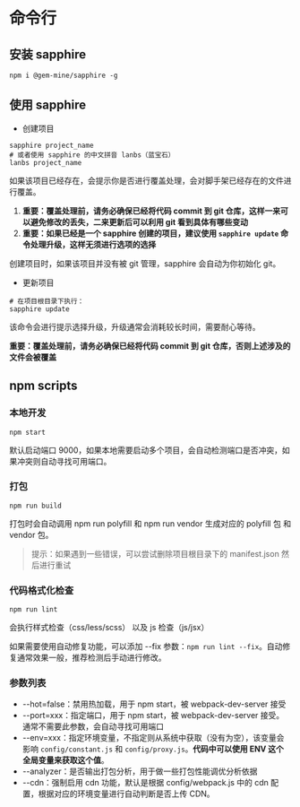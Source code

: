# 命令行

## 安装 sapphire

```
npm i @gem-mine/sapphire -g
```

## 使用 sapphire

* 创建项目

```
sapphire project_name
# 或者使用 sapphire 的中文拼音 lanbs（蓝宝石）
lanbs project_name
```

如果该项目已经存在，会提示你是否进行覆盖处理，会对脚手架已经存在的文件进行覆盖。

1. **重要：覆盖处理前，请务必确保已经将代码 commit 到 git 仓库，这样一来可以避免修改的丢失，二来更新后可以利用 git 看到具体有哪些变动**
2. **重要：如果已经是一个 sapphire 创建的项目，建议使用 `sapphire update` 命令处理升级，这样无须进行选项的选择**

创建项目时，如果该项目并没有被 git 管理，sapphire 会自动为你初始化 git。

* 更新项目

```
# 在项目根目录下执行：
sapphire update
```

该命令会进行提示选择升级，升级通常会消耗较长时间，需要耐心等待。

**重要：覆盖处理前，请务必确保已经将代码 commit 到 git 仓库，否则上述涉及的文件会被覆盖**

## npm scripts

### 本地开发

```
npm start
```

默认启动端口 9000，如果本地需要启动多个项目，会自动检测端口是否冲突，如果冲突则自动寻找可用端口。

### 打包

```
npm run build
```

打包时会自动调用 npm run polyfill 和 npm run vendor 生成对应的 polyfill 包 和 vendor 包。
> 提示：如果遇到一些错误，可以尝试删除项目根目录下的 manifest.json 然后进行重试

### 代码格式化检查

```
npm run lint
```

会执行样式检查（css/less/scss） 以及 js 检查（js/jsx）

如果需要使用自动修复功能，可以添加 --fix 参数：`npm run lint --fix`。自动修复通常效果一般，推荐检测后手动进行修改。

### 参数列表

* --hot=false：禁用热加载，用于 npm start，被 webpack-dev-server 接受
* --port=xxx：指定端口，用于 npm start，被 webpack-dev-server 接受。通常不需要此参数，会自动寻找可用端口
* --env=xxx：指定环境变量，不指定则从系统中获取（没有为空），该变量会影响 `config/constant.js` 和 `config/proxy.js`。**代码中可以使用 ENV 这个全局变量来获取这个值**。
* --analyzer：是否输出打包分析，用于做一些打包性能调优分析依据
* --cdn：强制启用 cdn 功能，默认是根据 config/webpack.js 中的 cdn 配置，根据对应的环境变量进行自动判断是否上传 CDN。
